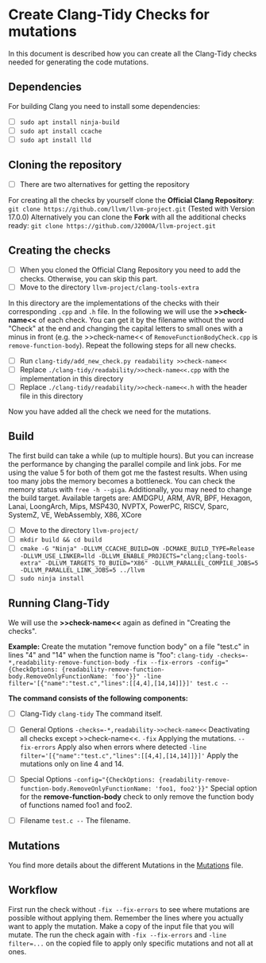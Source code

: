 # Create Clang-Tidy Checks for mutations
In this document is described how you can create all the Clang-Tidy checks needed for generating the code mutations.

## Dependencies
For building Clang you need to install some dependencies:

 - [ ] `sudo apt install ninja-build`
 - [ ] `sudo apt install ccache`
 - [ ] `sudo apt install lld`

## Cloning the repository
 - [ ] There are two alternatives for getting the repository

For creating all the checks by yourself clone the **Official Clang Repository**:
`git clone https://github.com/llvm/llvm-project.git` (Tested with Version 17.0.0)
Alternatively you can clone the **Fork** with all the additional checks ready:
`git clone https://github.com/J2000A/llvm-project.git`

## Creating the checks
 - [ ] When you cloned the Official Clang Repository you need to add the checks. Otherwise, you can skip this part.
 - [ ] Move to the directory `llvm-project/clang-tools-extra`

In this directory are the implementations of the checks with their corresponding `.cpp` and `.h` file. In the following we will use the **>>check-name<<** of each check. You can get it by the filename without the word "Check" at the end and changing the capital letters to small ones with a minus in front (e.g. the >>check-name<< of `RemoveFunctionBodyCheck.cpp` is `remove-function-body`). Repeat the following steps for all new checks.

 - [ ] Run `clang-tidy/add_new_check.py readability >>check-name<<`
 - [ ] Replace `./clang-tidy/readability/>>check-name<<.cpp` with the implementation in this directory
 - [ ] Replace `./clang-tidy/readability/>>check-name<<.h` with the header file in this directory

Now you have added all the check we need for the mutations.

## Build
The first build can take a while (up to multiple hours). But you can increase the performance by changing the parallel compile and link jobs. For me using the value 5 for both of them got me the fastest results. When using too many jobs the memory becomes a bottleneck. You can check the memory status with `free -h --giga`.
Additionally, you may need to change the build target. Available targets are: AMDGPU, ARM, AVR, BPF, Hexagon, Lanai, LoongArch, Mips, MSP430, NVPTX, PowerPC, RISCV, Sparc, SystemZ, VE, WebAssembly, X86, XCore

 - [ ] Move to the directory `llvm-project/`
 - [ ] `mkdir build && cd build`
 - [ ] `cmake -G "Ninja" -DLLVM_CCACHE_BUILD=ON -DCMAKE_BUILD_TYPE=Release -DLLVM_USE_LINKER=lld -DLLVM_ENABLE_PROJECTS="clang;clang-tools-extra" -DLLVM_TARGETS_TO_BUILD="X86" -DLLVM_PARALLEL_COMPILE_JOBS=5 -DLLVM_PARALLEL_LINK_JOBS=5 ../llvm`
 - [ ] `sudo ninja install`

## Running Clang-Tidy
We will use the **>>check-name<<** again as defined in "Creating the checks".

**Example:** Create the mutation "remove function body" on a file "test.c" in lines "4" and "14" when the function name is "foo":
`clang-tidy -checks=-*,readability-remove-function-body -fix --fix-errors -config="{CheckOptions: {readability-remove-function-body.RemoveOnlyFunctionName: 'foo'}}" -line filter='[{"name":"test.c","lines":[[4,4],[14,14]]}]' test.c --`

**The command consists of the following components:**
 - [ ] Clang-Tidy
`clang-tidy` The command itself.

 - [ ] General Options
 `-checks=-*,readability->>check-name<<` Deactivating all checks except >>check-name<<.
`-fix` Applying the mutations.
`--fix-errors` Apply also when errors where detected
`-line filter='[{"name":"test.c","lines":[[4,4],[14,14]]}]'` Apply the mutations only on line 4 and 14.

 - [ ] Special Options
`-config="{CheckOptions: {readability-remove-function-body.RemoveOnlyFunctionName: 'foo1, foo2'}}"` Special option for the **remove-function-body** check to only remove the function body of functions named foo1 and foo2.

 - [ ] Filename
`test.c --` The filename.

## Mutations
You find more details about the different Mutations in the [Mutations](MUTATIONS.md) file.

## Workflow
First run the check without `-fix --fix-errors` to see where mutations are possible without applying them. Remember the lines where you actually want to apply the mutation. Make a copy of the input file that you will mutate. The run the check again with `-fix --fix-errors` and `-line filter=...` on the copied file to apply only specific mutations and not all at ones.